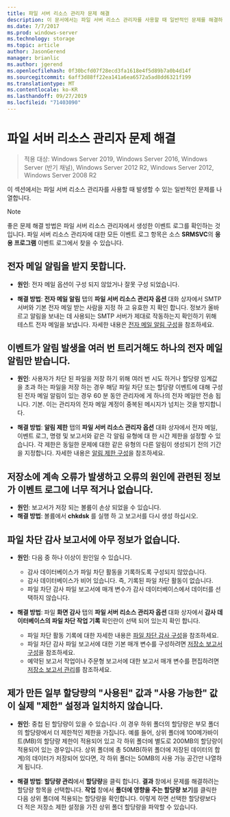 ```yaml
---
title: 파일 서버 리소스 관리자 문제 해결
description: 이 문서에서는 파일 서버 리소스 관리자를 사용할 때 일반적인 문제를 해결하는 방법을 설명합니다.
ms.date: 7/7/2017
ms.prod: windows-server
ms.technology: storage
ms.topic: article
author: JasonGerend
manager: brianlic
ms.author: jgerend
ms.openlocfilehash: 0f30bcfd07f28ecd3fa1618e4f5d89b7a0b4d14f
ms.sourcegitcommit: 6aff3d88ff22ea141a6ea6572a5ad8dd6321f199
ms.translationtype: MT
ms.contentlocale: ko-KR
ms.lasthandoff: 09/27/2019
ms.locfileid: "71403090"
---
```

# <a name="troubleshooting-file-server-resource-manager"></a>파일 서버 리소스 관리자 문제 해결

> 적용 대상: Windows Server 2019, Windows Server 2016, Windows Server (반기 채널), Windows Server 2012 R2, Windows Server 2012, Windows Server 2008 R2

이 섹션에서는 파일 서버 리소스 관리자를 사용할 때 발생할 수 있는 일반적인 문제를 나열합니다.

> [!Note]
> 좋은 문제 해결 방법은 파일 서버 리소스 관리자에서 생성한 이벤트 로그를 확인하는 것입니다. 파일 서버 리소스 관리자에 대한 모든 이벤트 로그 항목은 소스 **SRMSVC**의 **응용 프로그램** 이벤트 로그에서 찾을 수 있습니다.

## <a name="i-am-not-receiving-e-mail-notifications"></a>전자 메일 알림을 받지 못합니다.

-   **원인**: 전자 메일 옵션이 구성 되지 않았거나 잘못 구성 되었습니다.

-   **해결 방법**: **전자 메일 알림** 탭의 **파일 서버 리소스 관리자 옵션** 대화 상자에서 SMTP 서버와 기본 전자 메일 받는 사람을 지정 하 고 유효한 지 확인 합니다. 정보가 올바르고 알림을 보내는 데 사용되는 SMTP 서버가 제대로 작동하는지 확인하기 위해 테스트 전자 메일을 보냅니다. 자세한 내용은 [전자 메일 알림 구성](configure-email-notifications.md)을 참조하세요.


## <a name="i-am-only-receiving-one-e-mail-notification-even-though-the-event-that-triggered-that-notification-happened-several-times-in-a-row"></a>이벤트가 알림 발생을 여러 번 트리거해도 하나의 전자 메일 알림만 받습니다.

-   **원인**: 사용자가 차단 된 파일을 저장 하기 위해 여러 번 시도 하거나 할당량 임계값을 초과 하는 파일을 저장 하는 경우 해당 파일 차단 또는 할당량 이벤트에 대해 구성 된 전자 메일 알림이 있는 경우 60 분 동안 관리자에 게 하나의 전자 메일만 전송 됩니다.  기본. 이는 관리자의 전자 메일 계정이 중복된 메시지가 넘치는 것을 방지합니다.

-   **해결 방법**: **알림 제한** 탭의 **파일 서버 리소스 관리자 옵션** 대화 상자에서 전자 메일, 이벤트 로그, 명령 및 보고서와 같은 각 알림 유형에 대 한 시간 제한을 설정할 수 있습니다. 각 제한은 동일한 문제에 대한 같은 유형의 다른 알림이 생성되기 전의 기간을 지정합니다. 자세한 내용은 [알림 제한 구성](configure-notification-limits.md)을 참조하세요.


## <a name="my-storage-reports-keep-failing-and-little-or-no-information-is-available-in-the-event-log-regarding-the-source-of-the-failure"></a>저장소에 계속 오류가 발생하고 오류의 원인에 관련된 정보가 이벤트 로그에 너무 적거나 없습니다.

-   **원인**: 보고서가 저장 되는 볼륨이 손상 되었을 수 있습니다.
-   **해결 방법**: 볼륨에서 **chkdsk** 를 실행 하 고 보고서를 다시 생성 하십시오.

## <a name="my-file-screening-audit-reports-do-not-contain-any-information"></a>파일 차단 감사 보고서에 아무 정보가 없습니다.

-   **원인**: 다음 중 하나 이상이 원인일 수 있습니다.
    -   감사 데이터베이스가 파일 차단 활동을 기록하도록 구성되지 않았습니다.
    -   감사 데이터베이스가 비어 있습니다. 즉, 기록된 파일 차단 활동이 없습니다.
    -   파일 차단 감사 파일 보고서에 매개 변수가 감사 데이터베이스에서 데이터를 선택하지 않습니다.
    
-   **해결 방법**: 파일 **화면 감사** 탭의 **파일 서버 리소스 관리자 옵션** 대화 상자에서 **감사 데이터베이스의 파일 차단 작업 기록** 확인란이 선택 되어 있는지 확인 합니다.
    -   파일 차단 활동 기록에 대한 자세한 내용은 [파일 차단 감사 구성](configure-file-screen-audit.md)을 참조하세요.
    -   파일 차단 감사 파일 보고서에 대한 기본 매개 변수를 구성하려면 [저장소 보고서 구성](configure-storage-reports.md)을 참조하세요.
    -   예약된 보고서 작업이나 주문형 보고서에 대한 보고서 매개 변수를 편집하려면 [저장소 보고서 관리](storage-reports-management.md)를 참조하세요.

## <a name="the-used-and-available-values-for-some-of-the-quotas-i-have-created-do-not-correspond-to-the-actual-limit-setting"></a>제가 만든 일부 할당량의 "사용된" 값과 "사용 가능한" 값이 실제 "제한" 설정과 일치하지 않습니다.

-   **원인**: 중첩 된 할당량이 있을 수 있습니다 .이 경우 하위 폴더의 할당량은 부모 폴더의 할당량에서 더 제한적인 제한을 가집니다. 예를 들어, 상위 폴더에 100메가바이트(MB)의 할당량 제한이 적용되어 있고 각 하위 폴더에 별도로 200MB의 할당량이 적용되어 있는 경우입니다. 상위 폴더에 총 50MB(하위 폴더에 저장된 데이터의 합계)의 데이터가 저장되어 있다면, 각 하위 폴더는 50MB의 사용 가능 공간만 나열하게 됩니다.

-   **해결 방법**: **할당량 관리**에서 **할당량**을 클릭 합니다. **결과** 창에서 문제를 해결하려는 할당량 항목을 선택합니다. **작업** 창에서 **폴더에 영향을 주는 할당량 보기**를 클릭한 다음 상위 폴더에 적용되는 할당량을 확인합니다. 이렇게 하면 선택한 할당량보다 더 적은 저장소 제한 설정을 가진 상위 폴더 할당량을 파악할 수 있습니다.


